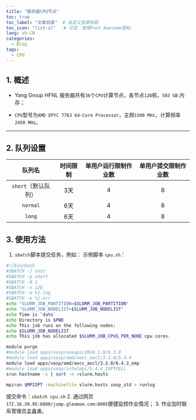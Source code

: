 ```yaml
---
title: "服务器CPU节点"
toc: true
toc_label: "文章目录"  # 自定义目录标题
toc_icon: "list-ul"   # 可选：使用Font Awesome图标
lang: zh-CN
categories:
  - Blog
tags:
  - CPU
---
```


## 1. 概述

- Yang Group HFNL 服务器共有`36`个`CPU`计算节点，各节点`128`核，`503 GB` 内存；

- `CPU`型号为`AMD EPYC 7763 64-Core Processor`，主频`1500 MHz`，计算频率`2450 MHz`。

---

## 2. 队列设置

| **队列名**       | **时间限制** | **单用户运行限制作业数** | **单用户提交限制作业数** |
|:----------------:|:-----------:|:-----------------------:|:-----------------------:|
| `short`（默认队列） | 3天         | 4                      | 8                      |
| `normal`         | 6天         | 4                      | 8                      |
| `long`           | 6天         | 4                      | 8                      |

## 3. 使用方法

1. `sbatch`脚本提交任务，例如：
示例脚本 `cpu.sh`：
  ```bash
  #!/bin/bash
  #SBATCH -J test
  #SBATCH -p short
  #SBATCH -N 1
  #SBATCH -n 128
  #SBATCH -o %j.log
  #SBATCH -e %j.err
  echo "SLURM_JOB_PARTITION=$SLURM_JOB_PARTITION"
  echo "SLURM_JOB_NODELIST=$SLURM_JOB_NODELIST"
  echo Time is `date`
  echo Directory is $PWD
  echo This job runs on the following nodes:
  echo $SLURM_JOB_NODELIST
  echo This job has allocated $SLURM_JOB_CPUS_PER_NODE cpu cores.

  module purge
  #module load apps/vasp/oneapi/2024.1.0/6.3.0
  #module load apps/vasp/amd/aocc_aocl/3.2.0/5.4.4
  module load apps/vasp/amd/aocc_aocl/3.2.0/6.4.3_omp
  #module load apps/vasp/intelmpi/5.4.4_IOPTCELL
  srun hostname -s | sort -n >slurm.hosts

  mpirun $MPIOPT -machinefile slurm.hosts vasp_std > runlog
  ```
  提交命令：`sbatch cpu.sh`
2. 通过网页`172.16.39.95:6080/jump.gleamoe.com:8005`便捷监控作业情况；
3. 作业加时联系管理员孟鑫勇。
